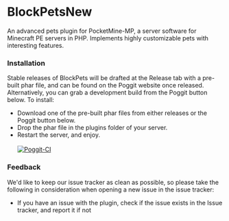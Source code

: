 # BlockPetsNew
An advanced pets plugin for PocketMine-MP, a server software for Minecraft PE servers in PHP. Implements highly customizable pets with interesting features.<br>

### Installation
Stable releases of BlockPets will be drafted at the Release tab with a pre-built phar file, and can be found on the Poggit website once released. Alternatively, you can grab a development build from the Poggit button below.
To install:
- Download one of the pre-built phar files from either releases or the Poggit button below.
- Drop the phar file in the plugins folder of your server.
- Restart the server, and enjoy.<br><br>
[![Poggit-CI](https://poggit.pmmp.io/ci.shield/BlockHorizons/BlockPets/BlockPets)](https://poggit.pmmp.io/ci/BlockHorizons/BlockPets/BlockPets)<br>

### Feedback
We'd like to keep our issue tracker as clean as possible, so please take the following in consideration when opening a new issue in the issue tracker:
- If you have an issue with the plugin, check if the issue exists in the Issue tracker, and report it if not
